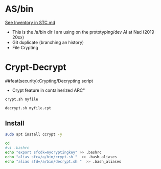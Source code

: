 # AS/bin

[See Inventory in STC.md](STC.md#Inventory)


* This is the /a/bin dir I am using on the prototyping/dev AI at Nad (2019-20xx)
* Git duplicate (branching an history)
* File Crypting

# Crypt-Decrypt
##feat(security):Crypting/Decrypting script

 * Crypt feature in containerized ARC"
```sh
crypt.sh myfile

decrypt.sh myfile.cpt

```

## Install
```sh
sudo apt install ccrypt -y

cd
#vi .bashrc
echo "export sfcdk=mycryptingkey" >> .bashrc
echo "alias sfc=/a/bin/crypt.sh "  >> .bash_aliases
echo "alias sfd=/a/bin/decrypt.sh "  >> .bash_aliases

```
